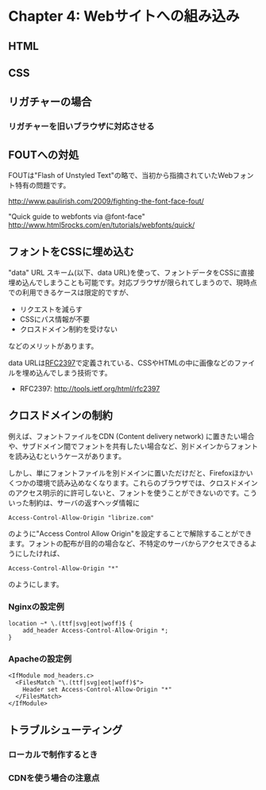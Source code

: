 # Chapter 4: Webサイトへの組み込み


## HTML



## CSS



## リガチャーの場合



### リガチャーを旧いブラウザに対応させる


## FOUTへの対処

FOUTは"Flash of Unstyled Text"の略で、当初から指摘されていたWebフォント特有の問題です。

http://www.paulirish.com/2009/fighting-the-font-face-fout/


"Quick guide to webfonts via @font-face"
http://www.html5rocks.com/en/tutorials/webfonts/quick/


## フォントをCSSに埋め込む

"data" URL スキーム(以下、data URL)を使って、フォントデータをCSSに直接埋め込んでしまうことも可能です。対応ブラウザが限られてしまうので、現時点での利用できるケースは限定的ですが、

- リクエストを減らす
- CSSにパス情報が不要
- クロスドメイン制約を受けない

などのメリットがあります。

data URLは[RFC2397](http://tools.ietf.org/html/rfc2397)で定義されている、CSSやHTMLの中に画像などのファイルを埋め込んでしまう技術です。

- RFC2397: http://tools.ietf.org/html/rfc2397


## クロスドメインの制約

例えば、フォントファイルをCDN (Content delivery network) に置きたい場合や、サブドメイン間でフォントを共有したい場合など、別ドメインからフォントを読み込むというケースがあります。

しかし、単にフォントファイルを別ドメインに置いただけだと、Firefoxほかいくつかの環境で読み込めなくなります。これらのブラウザでは、クロスドメインのアクセス明示的に許可しないと、フォントを使うことができないのです。こういった制約は、サーバの返すヘッダ情報に

	Access-Control-Allow-Origin "librize.com"

のように"Access Control Allow Origin"を設定することで解除することができます。フォントの配布が目的の場合など、不特定のサーバからアクセスできるようにしたければ、

	Access-Control-Allow-Origin "*"

のようにします。


### Nginxの設定例

	location ~* \.(ttf|svg|eot|woff)$ {
	    add_header Access-Control-Allow-Origin *;
	}


### Apacheの設定例

	<IfModule mod_headers.c>
	  <FilesMatch "\.(ttf|svg|eot|woff)$">
	    Header set Access-Control-Allow-Origin "*"
	  </FilesMatch>
	</IfModule>


## トラブルシューティング


### ローカルで制作するとき


### CDNを使う場合の注意点

